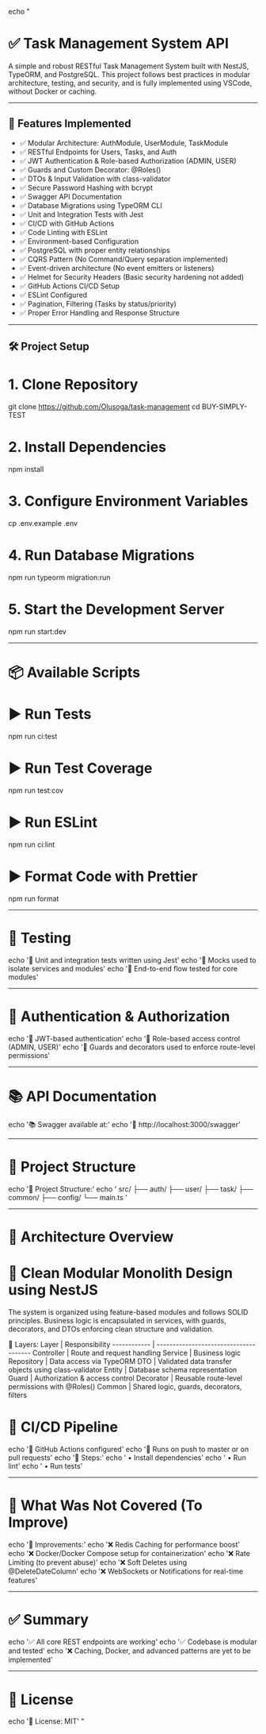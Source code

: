 echo "
# ✅ Task Management System API

A simple and robust RESTful Task Management System built with NestJS, TypeORM, and PostgreSQL. This project follows best practices in modular architecture, testing, and security, and is fully implemented using VSCode, without Docker or caching.

---

## 🚀 Features Implemented

- ✅ Modular Architecture: AuthModule, UserModule, TaskModule
- ✅ RESTful Endpoints for Users, Tasks, and Auth
- ✅ JWT Authentication & Role-based Authorization (ADMIN, USER)
- ✅ Guards and Custom Decorator: @Roles()
- ✅ DTOs & Input Validation with class-validator
- ✅ Secure Password Hashing with bcrypt
- ✅ Swagger API Documentation
- ✅ Database Migrations using TypeORM CLI
- ✅ Unit and Integration Tests with Jest
- ✅ CI/CD with GitHub Actions
- ✅ Code Linting with ESLint
- ✅ Environment-based Configuration
- ✅ PostgreSQL with proper entity relationships
- ✅ CQRS Pattern (No Command/Query separation implemented)
- ✅ Event-driven architecture (No event emitters or listeners)
- ✅ Helmet for Security Headers (Basic security hardening not added)
- ✅ GitHub Actions CI/CD Setup
- ✅ ESLint Configured
- ✅ Pagination, Filtering (Tasks by status/priority)
- ✅ Proper Error Handling and Response Structure

---

## 🛠 Project Setup

# 1. Clone Repository
git clone https://github.com/Olusoga/task-management
cd BUY-SIMPLY-TEST

# 2. Install Dependencies
npm install

# 3. Configure Environment Variables
cp .env.example .env

# 4. Run Database Migrations
npm run typeorm migration:run

# 5. Start the Development Server
npm run start:dev

---

# 📦 Available Scripts

# ▶ Run Tests
npm run ci:test

# ▶ Run Test Coverage
npm run test:cov

# ▶ Run ESLint
npm run ci:lint

# ▶ Format Code with Prettier
npm run format

---

# 🧪 Testing
echo '🧪 Unit and integration tests written using Jest'
echo '🧪 Mocks used to isolate services and modules'
echo '🧪 End-to-end flow tested for core modules'

---

# 🔐 Authentication & Authorization
echo '🔐 JWT-based authentication'
echo '🔐 Role-based access control (ADMIN, USER)'
echo '🔐 Guards and decorators used to enforce route-level permissions'

---

# 📚 API Documentation
echo '📚 Swagger available at:'
echo '🔗 http://localhost:3000/swagger'

---

# 📁 Project Structure
echo '📁 Project Structure:'
echo '
src/
├── auth/
├── user/
├── task/
├── common/
├── config/
└── main.ts
'

---

# 🧱 Architecture Overview

# 📐 Clean Modular Monolith Design using NestJS
The system is organized using feature-based modules and follows SOLID principles. Business logic is encapsulated in services, with guards, decorators, and DTOs enforcing clean structure and validation.

🧠 Layers:
Layer        | Responsibility
------------ | --------------------------------------
Controller   | Route and request handling
Service      | Business logic
Repository   | Data access via TypeORM
DTO          | Validated data transfer objects using class-validator
Entity       | Database schema representation
Guard        | Authorization & access control
Decorator    | Reusable route-level permissions with @Roles()
Common       | Shared logic, guards, decorators, filters


# 🔄 CI/CD Pipeline
echo '🔄 GitHub Actions configured'
echo '🔄 Runs on push to master or on pull requests'
echo '🔄 Steps:'
echo '   • Install dependencies'
echo '   • Run lint'
echo '   • Run tests'

---

# 🛑 What Was Not Covered (To Improve)
echo '🛑 Improvements:'
echo '❌ Redis Caching for performance boost'
echo '❌ Docker/Docker Compose setup for containerization'
echo '❌ Rate Limiting (to prevent abuse)'
echo '❌ Soft Deletes using @DeleteDateColumn'
echo '❌ WebSockets or Notifications for real-time features'

---

# ✅ Summary
echo '✅ All core REST endpoints are working'
echo '✅ Codebase is modular and tested'
echo '❌ Caching, Docker, and advanced patterns are yet to be implemented'

---

# 📄 License
echo '📄 License: MIT'
"
